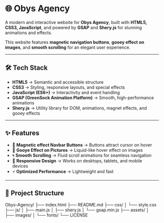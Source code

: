 # 🌐 Obys Agency  

A modern and interactive website for **Obys Agency**, built with **HTML5, CSS3, JavaScript**, and powered by **GSAP** and **Shery.js** for stunning animations and effects.  

This website features **magnetic navigation buttons**, **gooey effect on images**, and **smooth scrolling** for an elegant user experience.  

---

## 🛠️ Tech Stack  

- **HTML5** → Semantic and accessible structure  
- **CSS3** → Styling, responsive layouts, and special effects  
- **JavaScript (ES6+)** → Interactivity and event handling  
- **GSAP (GreenSock Animation Platform)** → Smooth, high-performance animations  
- **Shery.js** → Utility library for DOM, animations, magnet effects, and gooey effects  

---

## ✨ Features  

- 🧲 **Magnetic effect Navbar Buttons** → Buttons attract cursor on hover  
- 🫧 **Gooye Effect on Pictures** → Liquid-like hover effect on images  
- 🌀 **Smooth Scrolling** → Fluid scroll animations for seamless navigation  
- 📱 **Responsive Design** → Works on desktops, tablets, and mobile devices  
- ⚡ **Optimized Performance** → Lightweight and fast  

---

## 📂 Project Structure  
Obys-Agency/
├── index.html
├── README.md
├── css/
│ └── style.css
├── js/
│ ├── main.js
│ ├── shery.js
│ └── gsap.min.js
├── assets/
│ ├── images/
│ └── fonts/
└── LICENSE
